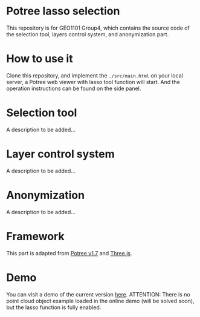 # Potree lasso selection
This repository is for GEO1101 Group4, which contains the source code of the selection tool, layers control system, and anonymization part.
# How to use it
Clone this repository, and implement the `./src/main.html` on your local server, a Potree web viewer with lasso tool function will start. And the operation instructions can be found on the side panel.
# Selection tool
A description to be added...
# Layer control system
A description to be added...
# Anonymization
A description to be added...
# Framework
This part is adapted from [Potree v1.7](https://github.com/potree/potree/tree/1.7) and [Three.js](https://threejs.org/).
# Demo
You can visit a demo of the current version [here](https://qiweishen.github.io/potree-lasso-selection.io/). ATTENTION: There is no point cloud object example loaded in the online demo (will be solved soon), but the lasso function is fully enabled.
